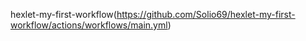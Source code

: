 hexlet-my-first-workflow(https://github.com/Solio69/hexlet-my-first-workflow/actions/workflows/main.yml)